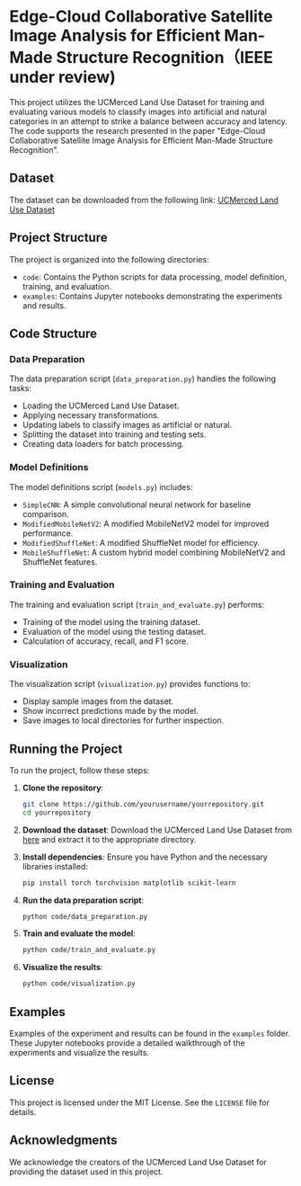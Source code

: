# Edge-Cloud Collaborative Satellite Image Analysis for Efficient Man-Made Structure Recognition（IEEE under review)

This project utilizes the UCMerced Land Use Dataset for training and evaluating various models to classify images into artificial and natural categories in an attempt to strike a balance between accuracy and latency. The code supports the research presented in the paper "Edge-Cloud Collaborative Satellite Image Analysis for Efficient Man-Made Structure Recognition".

## Dataset

The dataset can be downloaded from the following link:
[UCMerced Land Use Dataset](http://weegee.vision.ucmerced.edu/datasets/landuse.html)

## Project Structure

The project is organized into the following directories:

- `code`: Contains the Python scripts for data processing, model definition, training, and evaluation.
- `examples`: Contains Jupyter notebooks demonstrating the experiments and results.

## Code Structure

### Data Preparation

The data preparation script (`data_preparation.py`) handles the following tasks:
- Loading the UCMerced Land Use Dataset.
- Applying necessary transformations.
- Updating labels to classify images as artificial or natural.
- Splitting the dataset into training and testing sets.
- Creating data loaders for batch processing.

### Model Definitions

The model definitions script (`models.py`) includes:
- `SimpleCNN`: A simple convolutional neural network for baseline comparison.
- `ModifiedMobileNetV2`: A modified MobileNetV2 model for improved performance.
- `ModifiedShuffleNet`: A modified ShuffleNet model for efficiency.
- `MobileShuffleNet`: A custom hybrid model combining MobileNetV2 and ShuffleNet features.

### Training and Evaluation

The training and evaluation script (`train_and_evaluate.py`) performs:
- Training of the model using the training dataset.
- Evaluation of the model using the testing dataset.
- Calculation of accuracy, recall, and F1 score.

### Visualization

The visualization script (`visualization.py`) provides functions to:
- Display sample images from the dataset.
- Show incorrect predictions made by the model.
- Save images to local directories for further inspection.

## Running the Project

To run the project, follow these steps:

1. **Clone the repository**:
    ```sh
    git clone https://github.com/yourusername/yourrepository.git
    cd yourrepository
    ```

2. **Download the dataset**:
    Download the UCMerced Land Use Dataset from [here](http://weegee.vision.ucmerced.edu/datasets/landuse.html) and extract it to the appropriate directory.

3. **Install dependencies**:
    Ensure you have Python and the necessary libraries installed:
    ```sh
    pip install torch torchvision matplotlib scikit-learn
    ```

4. **Run the data preparation script**:
    ```sh
    python code/data_preparation.py
    ```

5. **Train and evaluate the model**:
    ```sh
    python code/train_and_evaluate.py
    ```

6. **Visualize the results**:
    ```sh
    python code/visualization.py
    ```

## Examples

Examples of the experiment and results can be found in the `examples` folder. These Jupyter notebooks provide a detailed walkthrough of the experiments and visualize the results.

## License

This project is licensed under the MIT License. See the `LICENSE` file for details.

## Acknowledgments

We acknowledge the creators of the UCMerced Land Use Dataset for providing the dataset used in this project.
